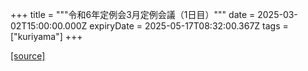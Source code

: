 +++
title = """令和6年定例会3月定例会議（1日目）"""
date = 2025-03-02T15:00:00.000Z
expiryDate = 2025-05-17T08:32:00.367Z
tags = ["kuriyama"]
+++


[[source]](https://www.town.kuriyama.hokkaido.jp/site/gikai/26199.html)

